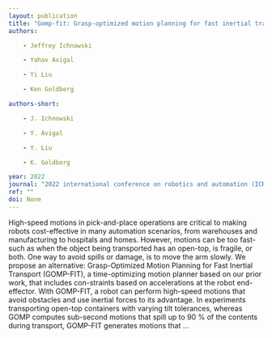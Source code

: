 ```yaml
---
layout: publication
title: "Gomp-fit: Grasp-optimized motion planning for fast inertial transport"
authors:

    - Jeffrey Ichnowski

    - Yahav Avigal

    - Yi Liu

    - Ken Goldberg

authors-short:

    - J. Ichnowski

    - Y. Avigal

    - Y. Liu

    - K. Goldberg

year: 2022
journal: "2022 international conference on robotics and automation (ICRA)"
ref: ""
doi: None
---
```


High-speed motions in pick-and-place operations are critical to making robots cost-effective in many automation scenarios, from warehouses and manufacturing to hospitals and homes. However, motions can be too fast-such as when the object being transported has an open-top, is fragile, or both. One way to avoid spills or damage, is to move the arm slowly. We propose an alternative: Grasp-Optimized Motion Planning for Fast Inertial Transport (GOMP-FIT), a time-optimizing motion planner based on our prior work, that includes con-straints based on accelerations at the robot end-effector. With GOMP-FIT, a robot can perform high-speed motions that avoid obstacles and use inertial forces to its advantage. In experiments transporting open-top containers with varying tilt tolerances, whereas GOMP computes sub-second motions that spill up to 90 % of the contents during transport, GOMP-FIT generates motions that …
    